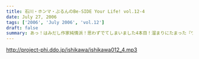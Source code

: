 ```yaml
---
title: 石川・ホンマ・ぶるんのBe-SIDE Your Life! vol.12-4
date: July 27, 2006
tags: ['2006', 'July 2006', 'vol.12']
draft: false
summary: あっ！はみだし作家純情派！思わずでてしまいました4本目！溜まりにたまった『ワタクシゴト』をたっぷりと。意外や真面目な、お三方の一面に、一目惚れ必至であります！次回は、ちょっとアップが遅れるけど、待っていてくださいね！NAMAE
---
```


http://project-phi.ddo.jp/ishikawa/ishikawa012_4.mp3